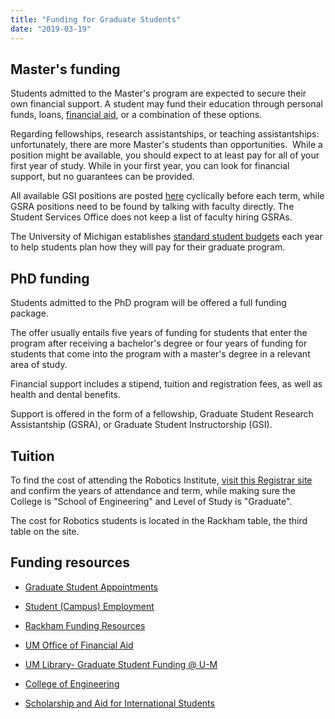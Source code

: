 ```yaml
---
title: "Funding for Graduate Students"
date: "2019-03-19"
---
```


## Master's funding

Students admitted to the Master's program are expected to secure their own financial support. A student may fund their education through personal funds, loans, [financial aid](http://finaid.umich.edu/), or a combination of these options.

Regarding fellowships, research assistantships, or teaching assistantships: unfortunately, there are more Master's students than opportunities.  While a position might be available, you should expect to at least pay for all of your first year of study. While in your first year, you can look for financial support, but no guarantees can be provided.

All available GSI positions are posted [here](http://careers.umich.edu/search/advanced?career_interest=172&work_location=&position=&regular_temporary=&keyword=&all_words=&this_phrase=&words1=&words2=&words3=&posting_date=&job_id=&department=&title=) cyclically before each term, while GSRA positions need to be found by talking with faculty directly. The Student Services Office does not keep a list of faculty hiring GSRAs.

The University of Michigan establishes [standard student budgets](http://finaid.umich.edu/cost-of-attendance/) each year to help students plan how they will pay for their graduate program.

## PhD funding

Students admitted to the PhD program will be offered a full funding package.

The offer usually entails five years of funding for students that enter the program after receiving a bachelor's degree or four years of funding for students that come into the program with a master's degree in a relevant area of study.

Financial support includes a stipend, tuition and registration fees, as well as health and dental benefits.

Support is offered in the form of a fellowship, Graduate Student Research Assistantship (GSRA), or Graduate Student Instructorship (GSI).

## Tuition

To find the cost of attending the Robotics Institute, [visit this Registrar site](https://ro.umich.edu/tuition-residency/tuition-fees?academic_year=159&college_school=22&full_half_term=35&level_of_study=38) and confirm the years of attendance and term, while making sure the College is "School of Engineering" and Level of Study is "Graduate".

The cost for Robotics students is located in the Rackham table, the third table on the site.

## Funding resources

- [Graduate Student Appointments](http://umjobs.org/graduate_student/)

- [Student (Campus) Employment](https://studentemployment.umich.edu/)

- [Rackham Funding Resources](http://www.rackham.umich.edu/funding)

- [UM Office of Financial Aid](https://finaid.umich.edu/graduate-students/)

- [UM Library- Graduate Student Funding @ U-M](https://guides.lib.umich.edu/c.php?g=401592&p=3055555)

- [College of Engineering](https://scholarships.engin.umich.edu/masters-students/)

- [Scholarship and Aid for International Students](https://finaid.umich.edu/apply-aid/international-students)
